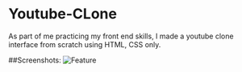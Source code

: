 # Youtube-CLone
As part of me practicing my front end skills, I made a youtube clone interface from scratch using HTML, CSS only.


##Screenshots:
![Feature](https://imgur.com/a/OzzSyoC)
